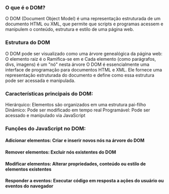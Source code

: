 ### O que é o DOM?

O DOM (Document Object Model) é uma representação estruturada de um documento HTML ou XML, que permite que scripts e programas acessem e manipulem o conteúdo, estrutura e estilo de uma página web.

### Estrutura do DOM
O DOM pode ser visualizado como uma árvore genealógica da página web:
O elemento raiz é o <html>
Ramifica-se em <head> e <body>
Cada elemento (como parágrafos, divs, imagens) é um "nó" nesta árvore
O DOM é essencialmente uma interface de programação para documentos HTML e XML. Ele fornece uma representação estruturada do documento e define como essa estrutura pode ser acessada e manipulada.

### Características principais do DOM:
 
Hierárquico: Elementos são organizados em uma estrutura pai-filho
Dinâmico: Pode ser modificado em tempo real
Programável: Pode ser acessado e manipulado via JavaScript

### Funções do JavaScript no DOM:
#### Adicionar elementos: Criar e inserir novos nós na árvore do DOM
#### Remover elementos: Excluir nós existentes do DOM
#### Modificar elementos: Alterar propriedades, conteúdo ou estilo de elementos existentes
#### Responder a eventos: Executar código em resposta a ações do usuário ou eventos do navegador